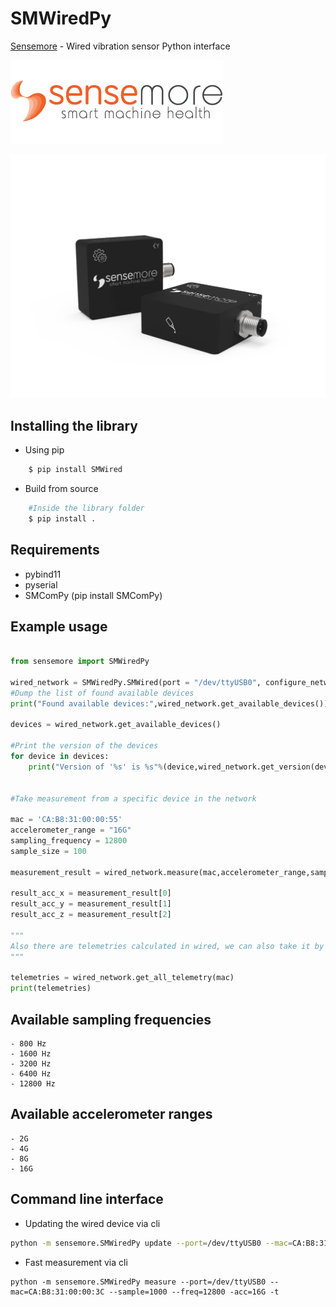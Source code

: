# SMWiredPy
[Sensemore](https://sensemore.io) - Wired vibration sensor Python interface 

![sm](img/sm.webp)


![Wired](img/wired.webp)


## Installing the library

- Using pip
```bash
	$ pip install SMWired
```
- Build from source

```bash
	#Inside the library folder
	$ pip install .
```
## Requirements
- pybind11
- pyserial
- SMComPy (pip install SMComPy)

## Example usage

``` python

from sensemore import SMWiredPy

wired_network = SMWiredPy.SMWired(port = "/dev/ttyUSB0", configure_network='auto', max_device_number=2)
#Dump the list of found available devices
print("Found available devices:",wired_network.get_available_devices())

devices = wired_network.get_available_devices()

#Print the version of the devices
for device in devices:
	print("Version of '%s' is %s"%(device,wired_network.get_version(device)))


#Take measurement from a specific device in the network

mac = 'CA:B8:31:00:00:55'
accelerometer_range = "16G"
sampling_frequency = 12800
sample_size = 100

measurement_result = wired_network.measure(mac,accelerometer_range,sampling_frequency,sample_size)

result_acc_x = measurement_result[0]
result_acc_y = measurement_result[1]
result_acc_z = measurement_result[2]

"""
Also there are telemetries calculated in wired, we can also take it by calling get_all_telemetry
"""

telemetries = wired_network.get_all_telemetry(mac)
print(telemetries)


```

## Available sampling frequencies

```
- 800 Hz
- 1600 Hz
- 3200 Hz
- 6400 Hz
- 12800 Hz
```

## Available accelerometer ranges

```
- 2G
- 4G
- 8G
- 16G
```


## Command line interface


- Updating the wired device via cli
```bash
python -m sensemore.SMWiredPy update --port=/dev/ttyUSB0 --mac=CA:B8:31:00:00:3C --file=Wiredv1_0_13.bin 
```
- Fast measurement via cli
```
python -m sensemore.SMWiredPy measure --port=/dev/ttyUSB0 --mac=CA:B8:31:00:00:3C --sample=1000 --freq=12800 -acc=16G -t
```

